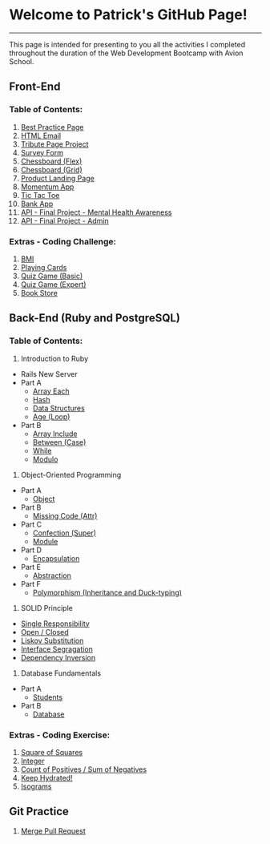 # Welcome to Patrick's GitHub Page!

---

This page is intended for presenting to you all the activities I completed throughout the duration of the Web Development Bootcamp with Avion School.

## Front-End

### Table of Contents:

1. [Best Practice Page](/a1-best-practice-page/index.html)
1. [HTML Email](/a2-html-email/index.html)
1. [Tribute Page Project](/a3-tribute-page-project/index.html)
1. [Survey Form](/a4-survey-form/index.html)
1. [Chessboard (Flex)](/a5-chessboard-flex/index.html)
1. [Chessboard (Grid)](/a6-chessboard-grid/index.html)
1. [Product Landing Page](/a7-product-landing-page/index.html)
1. [Momentum App](/a8-momentum-app/index.html)
1. [Tic Tac Toe](/a9-tic-tac-toe/index.html)
1. [Bank App](/a10-bank-app/index.html)
1. [API - Final Project - Mental Health Awareness](/a11-api-final-project/index.html)
1. [API - Final Project - Admin](/a11-api-final-project/admin.html)

### Extras - Coding Challenge:

1. [BMI](/coding-challenge/c1-bmi.html)
1. [Playing Cards](/coding-challenge/c2-playing-cards.html)
1. [Quiz Game (Basic)](/coding-challenge/c3-quiz-game-basic.html)
1. [Quiz Game (Expert)](/coding-challenge/c4-quiz-game-expert.html)
1. [Book Store](/coding-challenge/c5-book-store.html)

## Back-End (Ruby and PostgreSQL)

### Table of Contents:

1. Introduction to Ruby
  * Rails New Server
  * Part A
    * [Array Each](https://github.com/patricklsamson/batch8-activities/blob/main/a1-ruby/a1_array_each.rb)
    * [Hash](https://github.com/patricklsamson/batch8-activities/blob/main/a1-ruby/a2_hash.rb)
    * [Data Structures](https://github.com/patricklsamson/batch8-activities/blob/main/a1-ruby/a3_data_structures.rb)
    * [Age (Loop)](https://github.com/patricklsamson/batch8-activities/blob/main/a1-ruby/age.rb)
  * Part B
    * [Array Include](https://github.com/patricklsamson/batch8-activities/blob/main/a1-ruby/b1_array_include.rb)
    * [Between (Case)](https://github.com/patricklsamson/batch8-activities/blob/main/rubyactivities/between.rb)
    * [While](https://github.com/patricklsamson/batch8-activities/blob/main/a1-ruby/b3_while.rb)
    * [Modulo](https://github.com/patricklsamson/batch8-activities/blob/main/a1-ruby/b4_modulo.rb)
1. Object-Oriented Programming
  * Part A
    * [Object](https://github.com/patricklsamson/batch8-activities/blob/main/a2-ruby/a1_object.rb)
  * Part B
    * [Missing Code (Attr)](https://github.com/patricklsamson/batch8-activities/blob/main/rubyactivities/2.0_1_missing_code.rb)
  * Part C
    * [Confection (Super)](https://github.com/patricklsamson/batch8-activities/blob/main/rubyactivities/confection.rb)
    * [Module](https://github.com/patricklsamson/batch8-activities/blob/main/a2-ruby/c2_module.rb)
  * Part D
    * [Encapsulation](https://github.com/patricklsamson/batch8-activities/blob/main/a2-ruby/d1_encapsulation.rb)
  * Part E
    * [Abstraction](https://github.com/patricklsamson/batch8-activities/blob/main/a2-ruby/e1_abstraction.rb)
  * Part F
    * [Polymorphism (Inheritance and Duck-typing)](https://github.com/patricklsamson/batch8-activities/blob/main/rubyactivities/polymorphism.rb)
1. SOLID Principle
  * [Single Responsibility](https://github.com/patricklsamson/batch8-activities/blob/main/a2.1-ruby/a1_single_responsibility.rb)
  * [Open / Closed](https://github.com/patricklsamson/batch8-activities/blob/main/a2.1-ruby/a2_open_closed.rb)
  * [Liskov Substitution](https://github.com/patricklsamson/batch8-activities/blob/main/a2.1-ruby/a3_liskov_substitution.rb)
  * [Interface Segragation](https://github.com/patricklsamson/batch8-activities/blob/main/a2.1-ruby/a4_interface_segregation.rb)
  * [Dependency Inversion](https://github.com/patricklsamson/batch8-activities/blob/main/a2.1-ruby/a5_dependency_inversion.rb)
1. Database Fundamentals
  * Part A
    * [Students](https://github.com/patricklsamson/batch8-activities/blob/main/a3-postgresql/a1-students.txt)
  * Part B
    * [Database](https://github.com/patricklsamson/batch8-activities/pull/3)

### Extras - Coding Exercise:

1. [Square of Squares](/rubyactivities/square_of_squares.rb)
1. [Integer](/ruby-coding-exercise/integer.rb)
1. [Count of Positives / Sum of Negatives](/rubyactivities/count_positives.rb)
1. [Keep Hydrated!](/ruby-coding-exercise/keep_hydrated.rb)
1. [Isograms](/ruby-coding-exercise/isograms.rb)

## Git Practice

1. [Merge Pull Request](https://github.com/patricklsamson/batch8-activities/pull/1)
